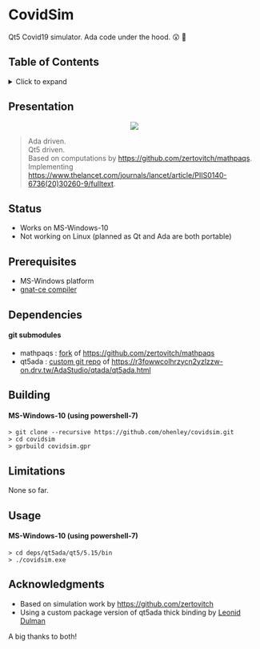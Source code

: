 # CovidSim
Qt5 Covid19 simulator. Ada code under the hood. :astonished: :metal:

## Table of Contents
<details>
<summary>Click to expand</summary>

1. [Presentation](#Presentation)
2. [Status](#Status)
3. [Prerequisites](#Prerequisites)  
4. [Dependencies](#Dependencies)
5. [Building](#Building)
6. [Limitations](#Limitations)
7. [Usage](#Usage)
8. [Acknowledgments](#Acknowledgments)

</details>

## Presentation
<div align="center">

<a>
<img border="0" src="https://github.com/ohenley/covidsim/blob/master/covidsim.png" style="max-width:100%;">
</a>
  
</div>

> Ada driven.  
> Qt5 driven.  
> Based on computations by https://github.com/zertovitch/mathpaqs.  
> Implementing https://www.thelancet.com/journals/lancet/article/PIIS0140-6736(20)30260-9/fulltext.

<!---![alt text](https://github.com/ohenley/readme-template/blob/master/thug_war.png)--->

## Status
- Works on MS-Windows-10
- Not working on Linux (planned as Qt and Ada are both portable)

## Prerequisites
- MS-Windows platform
- [gnat-ce compiler](https://www.adacore.com/download) 

## Dependencies
#### git submodules
- mathpaqs : [fork](https://github.com/ohenley/mathpaqs) of https://github.com/zertovitch/mathpaqs
- qt5ada : [custom git repo](https://github.com/ohenley/qt5ada) of https://r3fowwcolhrzycn2yzlzzw-on.drv.tw/AdaStudio/qtada/qt5ada.html

## Building
#### MS-Windows-10 (using powershell-7)
```
> git clone --recursive https://github.com/ohenley/covidsim.git
> cd covidsim
> gprbuild covidsim.gpr
```

## Limitations
None so far.

## Usage
#### MS-Windows-10 (using powershell-7)
```
> cd deps/qt5ada/qt5/5.15/bin
> ./covidsim.exe
```

## Acknowledgments
- Based on simulation work by https://github.com/zertovitch
- Using a custom package version of qt5ada thick binding by [Leonid Dulman](https://r3fowwcolhrzycn2yzlzzw-on.drv.tw/AdaStudio/qtada/qt5ada.html)

A big thanks to both!
